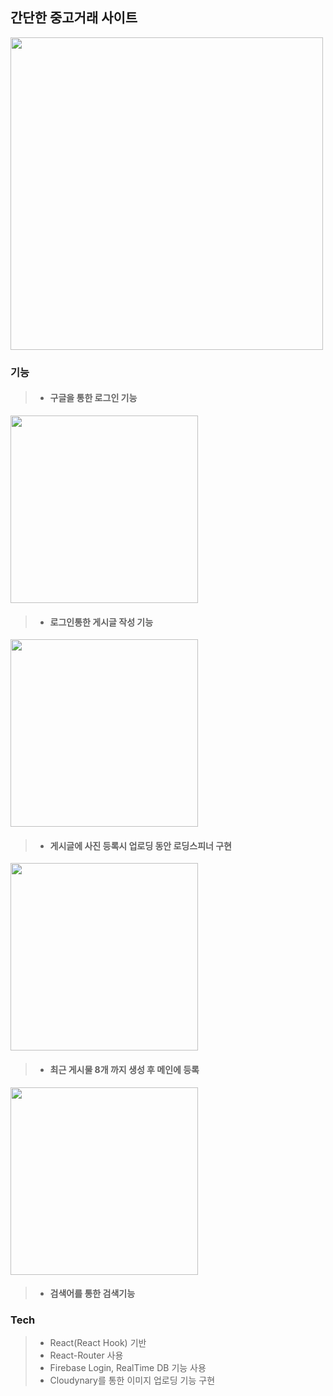 ## 간단한 중고거래 사이트

<img src = "https://user-images.githubusercontent.com/70279943/103325323-afca1500-4a8e-11eb-92eb-4d02e7d64120.PNG" width = "500px">

### 기능 
>* #### 구글을 통한 로그인 기능
<img src ="https://user-images.githubusercontent.com/70279943/103325229-34686380-4a8e-11eb-956a-22e180df428e.PNG" width = "300px" />  

>* #### 로그인통한 게시글 작성 기능  

<img src ="https://user-images.githubusercontent.com/70279943/103325235-39c5ae00-4a8e-11eb-80cc-bf2946c6e348.PNG" width = "300px">

>* #### 게시글에 사진 등록시 업로딩 동안 로딩스피너 구현  

<img src ="https://user-images.githubusercontent.com/70279943/103325236-3b8f7180-4a8e-11eb-9a7c-e8bfd69d9973.PNG" width = "300px">

>* #### 최근 게시물 8개 까지 생성 후 메인에 등록
<img src ="https://user-images.githubusercontent.com/70279943/103325279-6a0d4c80-4a8e-11eb-8293-717b11a45918.PNG" width = "300px">

>* #### 검색어를 통한 검색기능


### Tech
>* React(React Hook) 기반
>* React-Router 사용
>* Firebase Login, RealTime DB 기능 사용
>* Cloudynary를 통한 이미지 업로딩 기능 구현

